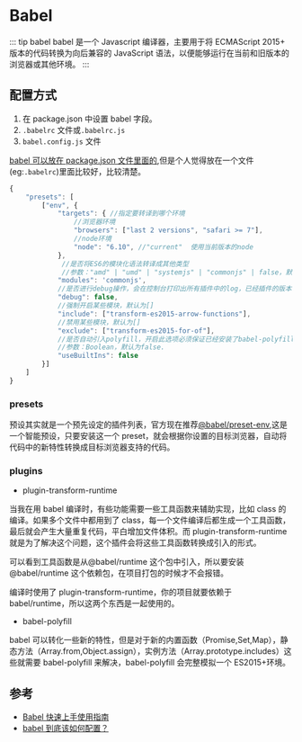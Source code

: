 # Babel

::: tip babel
babel 是一个 Javascript 编译器，主要用于将 ECMAScript 2015+ 版本的代码转换为向后兼容的 JavaScript 语法，以便能够运行在当前和旧版本的浏览器或其他环境。
:::

## 配置方式

1. 在 package.json 中设置 babel 字段。
2. `.babelrc` 文件或`.babelrc.js`
3. `babel.config.js` 文件

[babel 可以放在 package.json 文件里面的](https://babeljs.io/docs/en/babelrc#use-via-packagejson),但是个人觉得放在一个文件(eg:`.babelrc`)里面比较好，比较清楚。

```js
{
    "presets": [
        ["env", {
            "targets": { //指定要转译到哪个环境
                //浏览器环境
                "browsers": ["last 2 versions", "safari >= 7"],
                //node环境
                "node": "6.10", //"current"  使用当前版本的node
            },
             //是否将ES6的模块化语法转译成其他类型
             //参数："amd" | "umd" | "systemjs" | "commonjs" | false，默认为'commonjs'
            "modules": 'commonjs',
            //是否进行debug操作，会在控制台打印出所有插件中的log，已经插件的版本
            "debug": false,
            //强制开启某些模块，默认为[]
            "include": ["transform-es2015-arrow-functions"],
            //禁用某些模块，默认为[]
            "exclude": ["transform-es2015-for-of"],
            //是否自动引入polyfill，开启此选项必须保证已经安装了babel-polyfill
            //参数：Boolean，默认为false.
            "useBuiltIns": false
        }]
    ]
}

```

### presets

预设其实就是一个预先设定的插件列表，官方现在推荐[@babel/preset-env](https://babeljs.io/docs/en/babel-preset-env),这是一个智能预设，只要安装这一个 preset，就会根据你设置的目标浏览器，自动将代码中的新特性转换成目标浏览器支持的代码。

### plugins

- plugin-transform-runtime

当我在用 babel 编译时，有些功能需要一些工具函数来辅助实现，比如 class 的编译。如果多个文件中都用到了 class，每一个文件编译后都生成一个工具函数，最后就会产生大量重复代码，平白增加文件体积。而 plugin-transform-runtime 就是为了解决这个问题，这个插件会将这些工具函数转换成引入的形式。

可以看到工具函数是从@babel/runtime 这个包中引入，所以要安装@babel/runtime 这个依赖包，在项目打包的时候才不会报错。

编译时使用了 plugin-transform-runtime，你的项目就要依赖于 babel/runtime，所以这两个东西是一起使用的。

- babel-polyfill

babel 可以转化一些新的特性，但是对于新的内置函数（Promise,Set,Map），静态方法（Array.from,Object.assign），实例方法（Array.prototype.includes）这些就需要 babel-polyfill 来解决，babel-polyfill 会完整模拟一个 ES2015+环境。

## 参考

- [Babel 快速上手使用指南](https://juejin.im/post/5cf45f9f5188254032204df1#heading-0)
- [babel 到底该如何配置？](https://juejin.im/post/59ec657ef265da431b6c5b03#heading-0)
